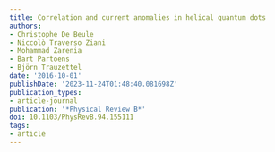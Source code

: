 ```yaml
---
title: Correlation and current anomalies in helical quantum dots
authors:
- Christophe De Beule
- Niccolò Traverso Ziani
- Mohammad Zarenia
- Bart Partoens
- Björn Trauzettel
date: '2016-10-01'
publishDate: '2023-11-24T01:48:40.081698Z'
publication_types:
- article-journal
publication: '*Physical Review B*'
doi: 10.1103/PhysRevB.94.155111
tags:
- article
---
```

